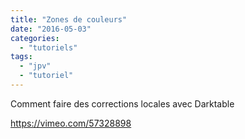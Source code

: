```yaml
---
title: "Zones de couleurs"
date: "2016-05-03"
categories: 
  - "tutoriels"
tags: 
  - "jpv"
  - "tutoriel"
---
```


Comment faire des corrections locales avec Darktable

https://vimeo.com/57328898
